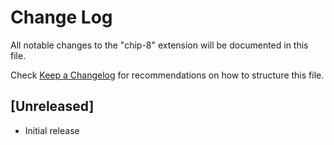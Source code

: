 # Change Log

All notable changes to the "chip-8" extension will be documented in this file.

Check [Keep a Changelog](http://keepachangelog.com/) for recommendations on how to structure this file.

## [Unreleased]

- Initial release